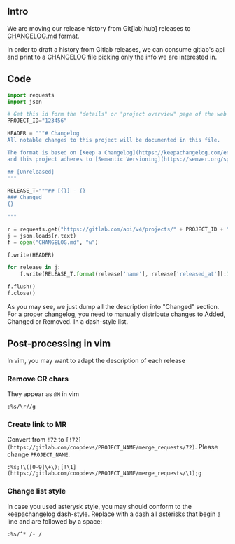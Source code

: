 ## Intro

We are moving our release history from Git[lab|hub] releases to [CHANGELOG.md](https://keepachangelog.com/en/1.1.0/) format.

In order to draft a history from Gitlab releases, we can consume gitlab's api and print to a CHANGELOG file picking only the info we are interested in.

## Code

```python
import requests
import json

# Get this id form the "details" or "project overview" page of the web ui.
PROJECT_ID="123456"

HEADER = """# Changelog
All notable changes to this project will be documented in this file.

The format is based on [Keep a Changelog](https://keepachangelog.com/en/1.0.0/),
and this project adheres to [Semantic Versioning](https://semver.org/spec/v2.0.0.html).

## [Unreleased]
"""

RELEASE_T="""## [{}] - {}
### Changed
{}

"""

r = requests.get("https://gitlab.com/api/v4/projects/" + PROJECT_ID + "/releases")
j = json.loads(r.text)                      
f = open("CHANGELOG.md", "w")                                                                                                                 

f.write(HEADER)

for release in j:
    f.write(RELEASE_T.format(release['name'], release['released_at'][:10], release['description']))

f.flush()         
f.close()

```

As you may see, we just dump all the description into "Changed" section. For a proper changelog, you need to manually distribute changes to Added, Changed or Removed. In a dash-style list.

## Post-processing in vim

In vim, you may want to adapt the description of each release

### Remove CR chars
They appear as `@M` in vim
```vim
:%s/\r//g
```

### Create link to MR
Convert from `!72` to `[!72](https://gitlab.com/coopdevs/PROJECT_NAME/merge_requests/72)`. Please change `PROJECT_NAME`.
```vim
:%s;!\([0-9]\+\);[!\1](https://gitlab.com/coopdevs/PROJECT_NAME/merge_requests/\1);g
```

### Change list style
In case you used asterysk style, you may should conform to the keepachangelog dash-style.
Replace with a dash all asterisks that begin a line and are followed by a space:
```vim
:%s/^* /- /
```